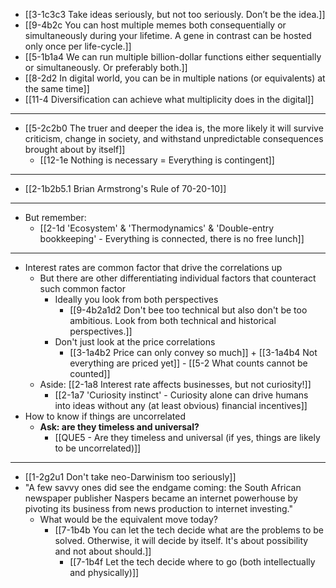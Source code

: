 - [[3-1c3c3 Take ideas seriously, but not too seriously. Don’t be the idea.]]
- [[9-4b2c You can host multiple memes both consequentially or simultaneously during your lifetime. A gene in contrast can be hosted only once per life-cycle.]]
- [[5-1b1a4 We can run multiple billion-dollar functions either sequentially or simultaneously. Or preferably both.]]
- [[8-2d2 In digital world, you can be in multiple nations (or equivalents) at the same time]]
- [[11-4 Diversification can achieve what multiplicity does in the digital]]
---
- [[5-2c2b0 The truer and deeper the idea is, the more likely it will survive criticism, change in society, and withstand unpredictable consequences brought about by itself]]
  - [[12-1e Nothing is necessary = Everything is contingent]]
---
- [[2-1b2b5.1 Brian Armstrong's Rule of 70-20-10]]
---
- But remember:
  - [[2-1d 'Ecosystem' & 'Thermodynamics' & 'Double-entry bookkeeping' - Everything is connected, there is no free lunch]]
---
- Interest rates are common factor that drive the correlations up
  - But there are other differentiating individual factors that counteract such common factor
    - Ideally you look from both perspectives
      - [[9-4b2a1d2 Don't bee too technical but also don't be too ambitious. Look from both technical and historical perspectives.]]
    - Don't just look at the price correlations
      - [[3-1a4b2 Price can only convey so much]] + [[3-1a4b4 Not everything are priced yet]]
				- [[5-2 What counts cannot be counted]]
  - Aside: [[2-1a8 Interest rate affects businesses, but not curiosity!]]
    - [[2-1a7 'Curiosity instinct' - Curiosity alone can drive humans into ideas without any (at least obvious) financial incentives]]
- How to know if things are uncorrelated
  - **Ask: are they timeless and universal?**
    - [[QUE5 - Are they timeless and universal (if yes, things are likely to be uncorrelated)]]
---
- [[1-2g2u1 Don't take neo-Darwinism too seriously]]
- "A few savvy ones did see the endgame coming: the South African newspaper publisher Naspers became an internet powerhouse by pivoting its business from news production to internet investing."
  - What would be the equivalent move today?
    - [[7-1b4b You can let the tech decide what are the problems to be solved. Otherwise, it will decide by itself. It's about possibility and not about should.]]
      - [[7-1b4f Let the tech decide where to go (both intellectually and physically)]]